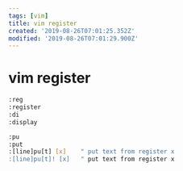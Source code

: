 ```yaml
---
tags: [vim]
title: vim register
created: '2019-08-26T07:01:25.352Z'
modified: '2019-08-26T07:01:29.900Z'
---
```


# vim register

```sh
:reg
:register
:di
:display

:pu
:put
:[line]pu[t] [x]	" put text from register x
:[line]pu[t]! [x]	" put text from register x
```
